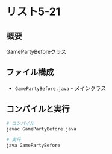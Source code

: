 # リスト5-21

## 概要
GamePartyBeforeクラス

## ファイル構成
- `GamePartyBefore.java` - メインクラス

## コンパイルと実行
```bash
# コンパイル
javac GamePartyBefore.java

# 実行
java GamePartyBefore
```
